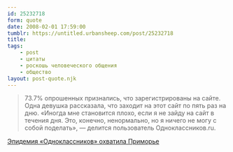 ```yaml
---
id: 25232718
form: quote
date: 2008-02-01 17:59:00
tumblr: https://untitled.urbansheep.com/post/25232718
title: 
tags:
    - post
    - цитаты
    - роскошь человеческого общения
    - общество
layout: post-quote.njk
---
```


<blockquote>
73.7% опрошенных признались, что зарегистрированы на сайте. Одна девушка рассказала, что заходит на этот сайт по пять раз на дню. «Иногда мне становится плохо, если я не зайду на сайт в течения дня. Это, конечно, ненормально, но я ничего не могу с собой поделать», — делится пользователь Одноклассников.ru.
</blockquote>

<a href="http://primamedia.ru/afisha/show/?id=20936">Эпидемия «Одноклассников» охватила Приморье</a>
